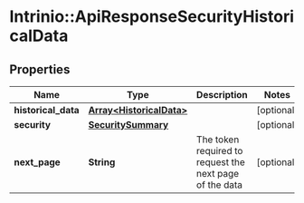 # Intrinio::ApiResponseSecurityHistoricalData

## Properties
Name | Type | Description | Notes
------------ | ------------- | ------------- | -------------
**historical_data** | [**Array&lt;HistoricalData&gt;**](HistoricalData.md) |  | [optional] 
**security** | [**SecuritySummary**](SecuritySummary.md) |  | [optional] 
**next_page** | **String** | The token required to request the next page of the data | [optional] 


